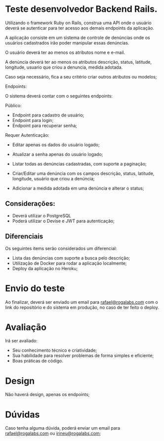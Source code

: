 # Teste desenvolvedor Backend Rails.

Utilizando o framework Ruby on Rails, construa uma API onde o usuário deverá se autenticar para ter acesso aos demais endpoints da aplicação.

A aplicação consiste em um sistema de controle de denúncias onde os usuários cadastrados irão poder manipular essas denúncias.

O usuário deverá ter ao menos os atributos nome e e-mail.
 
A denúncia deverá ter ao menos os atributos descrição, status, latitude, longitude, usuario que criou a denuncia, medida adotada.

Caso seja necessário, fica a seu critério criar outros atributos ou modelos;

Endpoints:

O sistema deverá contar com o seguintes endpoints:

Público: 
- Endpoint para cadastro de usuário;
- Endpoint para login;
- Endpoint para recuperar senha;

Requer Autenticação:
- Editar apenas os dados do usuário logado;
- Atualizar a senha apenas do usuário logado;


- Listar todas as denúncias cadastradas, com suporte a paginação;
- Criar/Editar uma denúncia com os campos descrição, status, latitude, longitude, usuário que criou a denúncia; 
- Adicionar a medida adotada em uma denúncia e alterar o status;


## Considerações:

- Deverá utilizar o PostgreSQL
- Poderá utilizar o Devise e JWT para autenticação;

## Diferenciais
Os seguintes items serão considerados um diferencial:
- Lista das denúncias com suporte a busca pelo descrição;
- Utilização de Docker para rodar a aplicação localmente;
- Deploy da aplicação no Heroku;

# Envio do teste

Ao finalizar, deverá ser enviado um email para rafael@rogalabs.com com o link do repositório e do sistema em produção, no caso de ter feito o deploy.

# Avaliação

Irá ser avaliado: 
- Seu conhecimento técnico e criatividade;
- Sua habilidade para resolver problemas de forma simples e eficiente;
- Boas práticas de código.

# Design

Não haverá design, apenas os endpoints;

# Dúvidas

Caso tenha alguma dúvida, poderá enviar um email para rafael@rogalabs.com ou irineu@rogalabs.com;